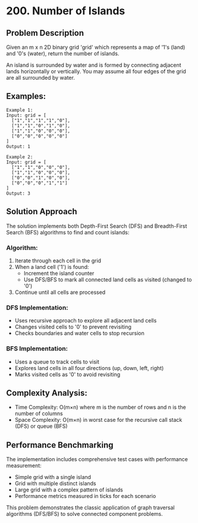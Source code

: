# 200. Number of Islands

## Problem Description
Given an m x n 2D binary grid 'grid' which represents a map of '1's (land) and '0's (water), 
return the number of islands.

An island is surrounded by water and is formed by connecting adjacent lands horizontally or vertically. 
You may assume all four edges of the grid are all surrounded by water.

## Examples:
```
Example 1:
Input: grid = [
  ["1","1","1","1","0"],
  ["1","1","0","1","0"],
  ["1","1","0","0","0"],
  ["0","0","0","0","0"]
]
Output: 1

Example 2:
Input: grid = [
  ["1","1","0","0","0"],
  ["1","1","0","0","0"],
  ["0","0","1","0","0"],
  ["0","0","0","1","1"]
]
Output: 3
```

## Solution Approach
The solution implements both Depth-First Search (DFS) and Breadth-First Search (BFS) algorithms to find and count islands:

### Algorithm:
1. Iterate through each cell in the grid
2. When a land cell ('1') is found:
   - Increment the island counter
   - Use DFS/BFS to mark all connected land cells as visited (changed to '0')
3. Continue until all cells are processed

### DFS Implementation:
- Uses recursive approach to explore all adjacent land cells
- Changes visited cells to '0' to prevent revisiting
- Checks boundaries and water cells to stop recursion

### BFS Implementation:
- Uses a queue to track cells to visit
- Explores land cells in all four directions (up, down, left, right)
- Marks visited cells as '0' to avoid revisiting

## Complexity Analysis:
- Time Complexity: O(m×n) where m is the number of rows and n is the number of columns
- Space Complexity: O(m×n) in worst case for the recursive call stack (DFS) or queue (BFS)

## Performance Benchmarking
The implementation includes comprehensive test cases with performance measurement:
- Simple grid with a single island
- Grid with multiple distinct islands
- Large grid with a complex pattern of islands
- Performance metrics measured in ticks for each scenario

This problem demonstrates the classic application of graph traversal algorithms (DFS/BFS) to solve connected component problems.